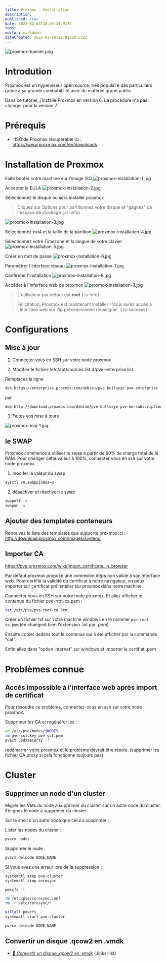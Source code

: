 ```yaml
---
title: Proxmox - Installation
description: 
published: true
date: 2023-03-05T10:39:33.917Z
tags: 
editor: markdown
dateCreated: 2022-01-18T12:01:20.532Z
---
```


![proxmox-banner.png](/virtualisation/proxmox/proxmox-banner.png)

# Introdution
Proxmox est un hyperviseur open source, très populaire des particuliers grâce à sa grande combabitilité avec du matériel grand public.

Dans ce tutoriel, j'installe Proxmox en version 6. La procédure n'a pas changer pour la version 7.

# Prérequis

- l'ISO de Proxmox récupèrable ici : https://www.proxmox.com/en/downloads

# Installation de Proxmox

Faite booter votre machine sur l'image ISO
![proxmox-installation-1.jpg](/virtualisation/proxmox/proxmox-installation-1.jpg)

Accepter la EULA
![proxmox-installation-2.jpg](/virtualisation/proxmox/proxmox-installation-2.jpg)

Séléctionnez le disque où sera installer proxmox
> Cliquez sur Options pour partitionnez votre disque et "gagnez" de l'espace de stockage
{.is-info}

![proxmox-installation-3.jpg](/virtualisation/proxmox/proxmox-installation-3.jpg)

Séléctionnez ext4 et la taille de la partition
![proxmox-installation-4.jpg](/virtualisation/proxmox/proxmox-installation-4.jpg)

Séléctionnez votre Timezone et la langue de votre clavier
![proxmox-installation-5.jpg](/virtualisation/proxmox/proxmox-installation-5.jpg)

Créer un mot de passe
![proxmox-installation-6.jpg](/virtualisation/proxmox/proxmox-installation-6.jpg)

Paramètrer l'interface réseau
![proxmox-installation-7.jpg](/virtualisation/proxmox/proxmox-installation-7.jpg)

Confirmer l'installation
![proxmox-installation-8.jpg](/virtualisation/proxmox/proxmox-installation-8.jpg)

Accéder à l'inferface web de proxmox
![proxmox-installation-9.jpg](/virtualisation/proxmox/proxmox-installation-9.jpg)

> L'utilisateur par défaut est **root**
{.is-info}


> Félicitation, Proxmox est maintenant installer !
> Vous aurez accès à l'interface web sur l'ip précédemment renseigner. 
{.is-success}

# Configurations
## Mise à jour
1. Connecter vous en SSH sur votre node proxmox

2. Modifier le fichier /etc/apt/sources.list.d/pve-enterprise.list

Remplacez la ligne 
```bash
deb https://enterprise.proxmox.com/debian/pve bullseye pve-enterprise
```
par
```bash
deb http://download.proxmox.com/debian/pve bullseye pve-no-subscription
```
3. Faites vos mise à jours

![proxmox-maj-1.jpg](/virtualisation/proxmox/proxmox-maj-1.jpg)

## le SWAP
Proxmox commence à utiliser le swap à partir de 60% de charge total de la RAM.
Pour changer cette valeur à 100%, connecter vous en ssh sur votre node proxmox.

1. modifer la valeur du swap
```bash
sysctl vm.swappiness=0
```

2. désactiver et réactiver le swap
```bash
swapoff -a
swapon -a
```

## Ajouter des templates conteneurs
Retrouvez le liste des templates que supporte proxmox ici : http://download.proxmox.com/images/system/

## Importer CA
https://pve.proxmox.com/wiki/Import_certificate_in_browser

Par défaut proxmox propose une connexion https non valide à son interface web. Pour certifié la validité du certificat à notre navigateur, on peux importer sur certificat préinstaller sur proxmox dans notre machine.

Connecter vous en SSH sur votre node proxmox. Et allez afficher le contenue du fichier pve-rrot-ca.pem :
```bash
cat /etc/pve/pve-root-ca.pem
```

Créer un fichier txt sur votre machine windows en le nommer `pve-root-ca.pem` (en changent bien l'extension .txt par .pem)

Ensuite copier dedans tout le contenue qui à été afficher par la commande "cat".

Enfin allez dans "option internet" sur windows et importer le certifiat .pem

# Problèmes connue
## Accès impossible à l'interface web après import de certificat
Pour résoudre ce problème, connectez-vous en ssh sur votre node proxmox.

Supprimer les CA et regénérer les :
```bash
cd /etc/pve/nodes/$NODES
rm pve-ssl.key pve-ssl.pem 
pvecm updatecerts -f
```

redémarrer votre proxmox et le problème devrait être résolu. (supprimer les fichier CA proxy si celà fonctionne toujours pas)

# Cluster
## Supprimer un node d'un cluster
Migrer les VMs du node à supprimer du cluster sur un autre node du cluster.
Éteignez le node à supprimer du cluster

Sur le shell d'un autre node que celui à supprimer :

Lister les nodes du cluster :
```bash
pvecm nodes
```
Supprimer le node :
```bash
pvecm delnode NODE_NAME 
```

Si vous avez une erreur lors de la suppression :
```bash
systemctl stop pve-cluster
systemctl stop corosync

pmxcfs -l

rm /etc/pve/corosync.conf
rm -r /etc/corosync/*

killall pmxcfs
systemctl start pve-cluster

pvecm delnode NODE_NAME
```

## Convertir un disque .qcow2 en .vmdk
- [:link: *Convertir un disque .qcow2 en .vmdk*](https://zatoufly.fr/proxmox-convertir-un-disque-qcow2-en-vmdk/)
{.links-list}
